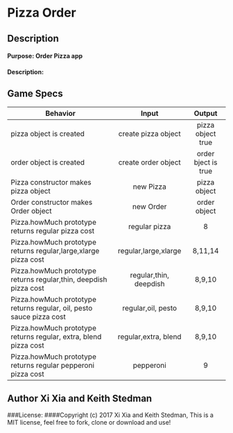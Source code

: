 # Pizza Order
## Description
#### Purpose: Order Pizza app
#### Description:
## Game Specs

| Behavior | Input | Output |
|----------|:-----:|:------:|
| pizza object is created  | create pizza object | pizza object true |
| order object is created  | create order object | order bject is true |
| Pizza constructor makes pizza object  | new Pizza | pizza object |
| Order constructor makes Order object  | new Order | order object |
| Pizza.howMuch prototype returns regular pizza cost | regular  pizza | 8 |
| Pizza.howMuch prototype returns regular,large,xlarge pizza cost | regular,large,xlarge | 8,11,14 |
| Pizza.howMuch prototype returns regular,thin, deepdish pizza cost | regular,thin, deepdish | 8,9,10 |
| Pizza.howMuch prototype returns regular, oil, pesto sauce pizza cost | regular,oil, pesto | 8,9,10 |
| Pizza.howMuch prototype returns regular, extra, blend  pizza cost | regular,extra, blend | 8,9,10 |
| Pizza.howMuch prototype returns regular pepperoni  pizza cost | pepperoni | 9|






## Author Xi Xia and Keith Stedman
###License:
####Copyright (c) 2017 Xi Xia and Keith Stedman, This is a MIT license, feel free to fork, clone or download and use!
